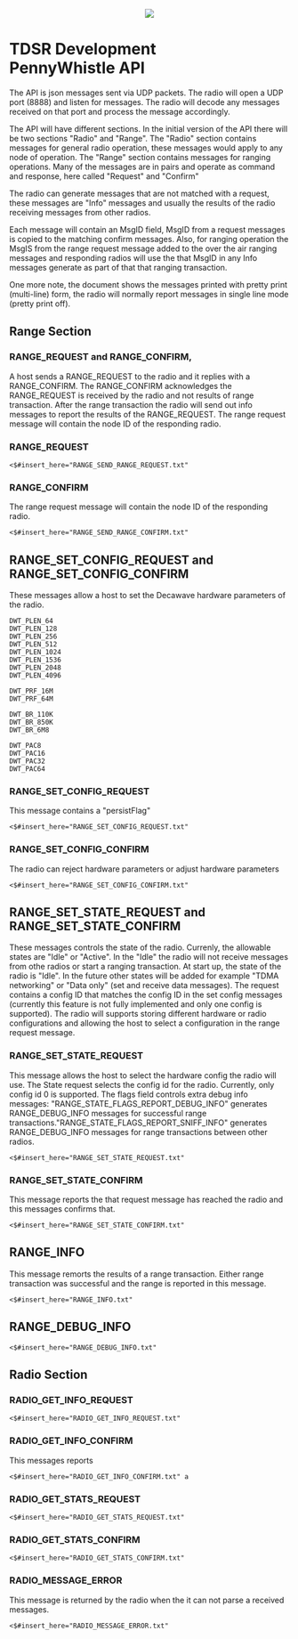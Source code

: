 <p align="center"><img src = "Doc/TDSR_logo_250x134.png"
</p><br>


# TDSR Development  <br>PennyWhistle API<br />
<p>
<script> document.write(new Date().toLocaleDateString()); </script>
</p>


The API is json messages sent via UDP packets. The radio will open a UDP port (8888) and listen for messages. 
The radio will decode any messages received on that port and process the message accordingly. 

The API will have different sections. In the initial version of the API there will be two sections "Radio" and "Range".
The "Radio" section contains messages for general radio operation, these messages would apply to any node of operation. 
The "Range" section contains messages for ranging operations. 
Many of the messages are in pairs and operate as command and response, here called "Request" and "Confirm"


The radio can generate messages that are not matched with a request, these messages are "Info" messages and usually the results of the radio receiving messages from other radios. 


Each message will contain an MsgID field, MsgID from a request messages is copied to the matching confirm messages. Also, for ranging operation the MsgIS from the range request message added to the over the air ranging messages and responding radios will use the that MsgID in any Info messages generate as part of that that ranging transaction. 

One more note, the document shows the messages printed with pretty print (multi-line) form, the radio will normally report messages in single line mode (pretty print off).

<div style="page-break-after: always;"></div>

## Range Section

###  RANGE_REQUEST and RANGE_CONFIRM,  
A host sends a RANGE_REQUEST to the radio and it replies with a RANGE_CONFIRM. The RANGE_CONFIRM acknowledges the RANGE_REQUEST is received by the radio and not results of range transaction. After the range transaction the radio will send out info messages to report the results of the RANGE_REQUEST.
The range request message will contain the node ID of the responding radio. 

### RANGE_REQUEST
```
<$#insert_here="RANGE_SEND_RANGE_REQUEST.txt"
```
### RANGE_CONFIRM
The range request message will contain the node ID of the responding radio.  
```
<$#insert_here="RANGE_SEND_RANGE_CONFIRM.txt"
```

<div style="page-break-after: always;"></div>

##  RANGE_SET_CONFIG_REQUEST and RANGE_SET_CONFIG_CONFIRM
These messages allow a host to set the Decawave hardware parameters of the radio. 

```
DWT_PLEN_64
DWT_PLEN_128
DWT_PLEN_256
DWT_PLEN_512
DWT_PLEN_1024
DWT_PLEN_1536
DWT_PLEN_2048
DWT_PLEN_4096
```


```
DWT_PRF_16M
DWT_PRF_64M
```
```
DWT_BR_110K
DWT_BR_850K
DWT_BR_6M8
```


```
DWT_PAC8
DWT_PAC16
DWT_PAC32
DWT_PAC64
```





### RANGE_SET_CONFIG_REQUEST
This message contains a "persistFlag"
```
<$#insert_here="RANGE_SET_CONFIG_REQUEST.txt" 
```



### RANGE_SET_CONFIG_CONFIRM
The radio can reject hardware parameters or adjust hardware parameters
```
<$#insert_here="RANGE_SET_CONFIG_CONFIRM.txt" 
```



<div style="page-break-after: always;"></div>

##  RANGE_SET_STATE_REQUEST and RANGE_SET_STATE_CONFIRM
These messages controls the state of the radio. Currenly, the allowable states are "Idle" or "Active". In the "Idle" the radio will not receive messages from othe radios or start a ranging transaction. At start up, the state of the radio is "Idle". In the future other states will be added for example "TDMA networking" or "Data only" (set and receive data messages). The request contains a config ID that matches the config ID in the set config messages (currently this feature is not fully implemented and only one config is supported). 
The radio will supports storing different hardware or radio configurations and allowing the host to select a configuration in the range request message. 


###  RANGE_SET_STATE_REQUEST
This message allows the host to select the hardware config the radio will use. The State request selects the config id for the radio. Currently, only config id 0 is supported.
The flags field controls extra debug info messages:
"RANGE_STATE_FLAGS_REPORT_DEBUG_INFO" generates RANGE_DEBUG_INFO messages for successful range transactions."RANGE_STATE_FLAGS_REPORT_SNIFF_INFO" generates RANGE_DEBUG_INFO messages for range transactions between other radios. 
```
<$#insert_here="RANGE_SET_STATE_REQUEST.txt" 
```


###  RANGE_SET_STATE_CONFIRM
This message reports the that request message has reached the radio and this messages confirms that. 

```
<$#insert_here="RANGE_SET_STATE_CONFIRM.txt" 
```

<div style="page-break-after: always;"></div>

## RANGE_INFO

This message remorts the results of a range transaction. Either range transaction was successful and the range is reported in this message.
```
<$#insert_here="RANGE_INFO.txt" 
```


<div style="page-break-after: always;"></div>

## RANGE_DEBUG_INFO

```
<$#insert_here="RANGE_DEBUG_INFO.txt" 
```



<div style="page-break-after: always;"></div>

## Radio Section

### RADIO_GET_INFO_REQUEST

```
<$#insert_here="RADIO_GET_INFO_REQUEST.txt"
```

### RADIO_GET_INFO_CONFIRM
This messages reports 


```
<$#insert_here="RADIO_GET_INFO_CONFIRM.txt" a
```



<div style="page-break-after: always;"></div>

### RADIO_GET_STATS_REQUEST


```
<$#insert_here="RADIO_GET_STATS_REQUEST.txt" 
```



### RADIO_GET_STATS_CONFIRM

```
<$#insert_here="RADIO_GET_STATS_CONFIRM.txt"
```




### RADIO_MESSAGE_ERROR

This message is returned by the radio when the it can not parse a received messages. 
```
<$#insert_here="RADIO_MESSAGE_ERROR.txt"
```


<div style="page-break-after: always;"></div>
